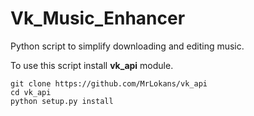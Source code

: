 Vk_Music_Enhancer
=================

Python script to simplify downloading and editing music.

To use this script install **vk_api** module.
```
git clone https://github.com/MrLokans/vk_api
cd vk_api
python setup.py install
```
